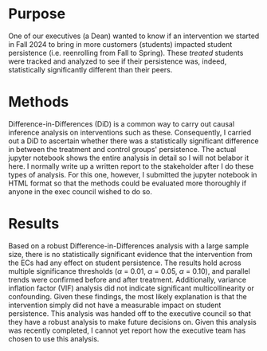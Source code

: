 # Purpose

One of our executives (a Dean) wanted to know if an intervention we started in Fall 2024 to bring in more customers (students) impacted student persistence (i.e. reenrolling from Fall to Spring). These *treated* students were tracked and analyzed to see if their persistence was, indeed, statistically significantly different than their peers.

# Methods

Difference-in-Differences (DiD) is a common way to carry out causal inference analysis on interventions such as these. Consequently, I carried out a DiD to ascertain whether there was a statistically significant difference in between the treatment and control groups' persistence. The actual jupyter notebook shows the entire analysis in detail so I will not belabor it here. I normally write up a written report to the stakeholder after I do these types of analysis. For this one, however, I submitted the jupyter notebook in HTML format so that the methods could be evaluated more thoroughly if anyone in the exec council wished to do so. 

# Results

Based on a robust Difference-in-Differences analysis with a large sample size, there is no statistically significant evidence that the intervention from the ECs had any effect on student persistence. The results hold across multiple significance thresholds ($\alpha$ = 0.01, $\alpha$ = 0.05, $\alpha$ = 0.10), and parallel trends were confirmed before and after treatment. Additionally, variance inflation factor (VIF) analysis did not indicate significant multicollinearity or confounding. Given these findings, the most likely explanation is that the intervention simply did not have a measurable impact on student persistence. This analysis was handed off to the executive council so that they have a robust analysis to make future decisions on. Given this analysis was recently completed, I cannot yet report how the executive team has chosen to use this analysis. 
